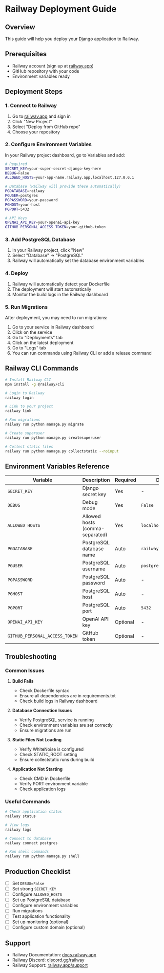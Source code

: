 # Railway Deployment Guide

## Overview
This guide will help you deploy your Django application to Railway.

## Prerequisites
- Railway account (sign up at [railway.app](https://railway.app))
- GitHub repository with your code
- Environment variables ready

## Deployment Steps

### 1. Connect to Railway
1. Go to [railway.app](https://railway.app) and sign in
2. Click "New Project"
3. Select "Deploy from GitHub repo"
4. Choose your repository

### 2. Configure Environment Variables
In your Railway project dashboard, go to Variables and add:

```bash
# Required
SECRET_KEY=your-super-secret-django-key-here
DEBUG=False
ALLOWED_HOSTS=your-app-name.railway.app,localhost,127.0.0.1

# Database (Railway will provide these automatically)
PGDATABASE=railway
PGUSER=postgres
PGPASSWORD=your-password
PGHOST=your-host
PGPORT=5432

# API Keys
OPENAI_API_KEY=your-openai-api-key
GITHUB_PERSONAL_ACCESS_TOKEN=your-github-token
```

### 3. Add PostgreSQL Database
1. In your Railway project, click "New"
2. Select "Database" → "PostgreSQL"
3. Railway will automatically set the database environment variables

### 4. Deploy
1. Railway will automatically detect your Dockerfile
2. The deployment will start automatically
3. Monitor the build logs in the Railway dashboard

### 5. Run Migrations
After deployment, you may need to run migrations:

1. Go to your service in Railway dashboard
2. Click on the service
3. Go to "Deployments" tab
4. Click on the latest deployment
5. Go to "Logs" tab
6. You can run commands using Railway CLI or add a release command

## Railway CLI Commands

```bash
# Install Railway CLI
npm install -g @railway/cli

# Login to Railway
railway login

# Link to your project
railway link

# Run migrations
railway run python manage.py migrate

# Create superuser
railway run python manage.py createsuperuser

# Collect static files
railway run python manage.py collectstatic --noinput
```

## Environment Variables Reference

| Variable | Description | Required | Default |
|----------|-------------|----------|---------|
| `SECRET_KEY` | Django secret key | Yes | - |
| `DEBUG` | Debug mode | Yes | `False` |
| `ALLOWED_HOSTS` | Allowed hosts (comma-separated) | Yes | `localhost,127.0.0.1` |
| `PGDATABASE` | PostgreSQL database name | Auto | `railway` |
| `PGUSER` | PostgreSQL username | Auto | `postgres` |
| `PGPASSWORD` | PostgreSQL password | Auto | - |
| `PGHOST` | PostgreSQL host | Auto | - |
| `PGPORT` | PostgreSQL port | Auto | `5432` |
| `OPENAI_API_KEY` | OpenAI API key | Optional | - |
| `GITHUB_PERSONAL_ACCESS_TOKEN` | GitHub token | Optional | - |

## Troubleshooting

### Common Issues

1. **Build Fails**
   - Check Dockerfile syntax
   - Ensure all dependencies are in requirements.txt
   - Check build logs in Railway dashboard

2. **Database Connection Issues**
   - Verify PostgreSQL service is running
   - Check environment variables are set correctly
   - Ensure migrations are run

3. **Static Files Not Loading**
   - Verify WhiteNoise is configured
   - Check STATIC_ROOT setting
   - Ensure collectstatic runs during build

4. **Application Not Starting**
   - Check CMD in Dockerfile
   - Verify PORT environment variable
   - Check application logs

### Useful Commands

```bash
# Check application status
railway status

# View logs
railway logs

# Connect to database
railway connect postgres

# Run shell commands
railway run python manage.py shell
```

## Production Checklist

- [ ] Set `DEBUG=False`
- [ ] Set strong `SECRET_KEY`
- [ ] Configure `ALLOWED_HOSTS`
- [ ] Set up PostgreSQL database
- [ ] Configure environment variables
- [ ] Run migrations
- [ ] Test application functionality
- [ ] Set up monitoring (optional)
- [ ] Configure custom domain (optional)

## Support

- Railway Documentation: [docs.railway.app](https://docs.railway.app)
- Railway Discord: [discord.gg/railway](https://discord.gg/railway)
- Railway Support: [railway.app/support](https://railway.app/support)
